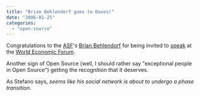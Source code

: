 ```yaml
---
title: "Brian Behlendorf goes to Davos!"
date: "2006-01-25"
categories: 
  - "open-source"
---
```


Congratulations to the [ASF](http://apache.org)'s [Brian Behlendorf](http://brian.behlendorf.com/) for being invited to [speak](http://home.businesswire.com/portal/site/google/index.jsp?ndmViewId=news_view&newsId=20060124005216&newsLang=en) at the [World Economic Forum](http://www.weforum.org/).

Another sign of Open Source (well, I should rather say "exceptional people in Open Source") getting the recognition that it deserves.

As Stefano says, _seems like his social network is about to undergo a phase transition_.

